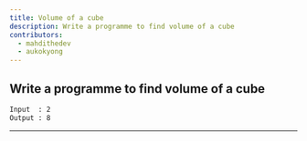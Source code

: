 ```yaml
---
title: Volume of a cube
description: Write a programme to find volume of a cube
contributors:
  - mahdithedev
  - aukokyong
---
```


## Write a programme to find volume of a cube

```txt
Input  : 2
Output : 8
```

---
